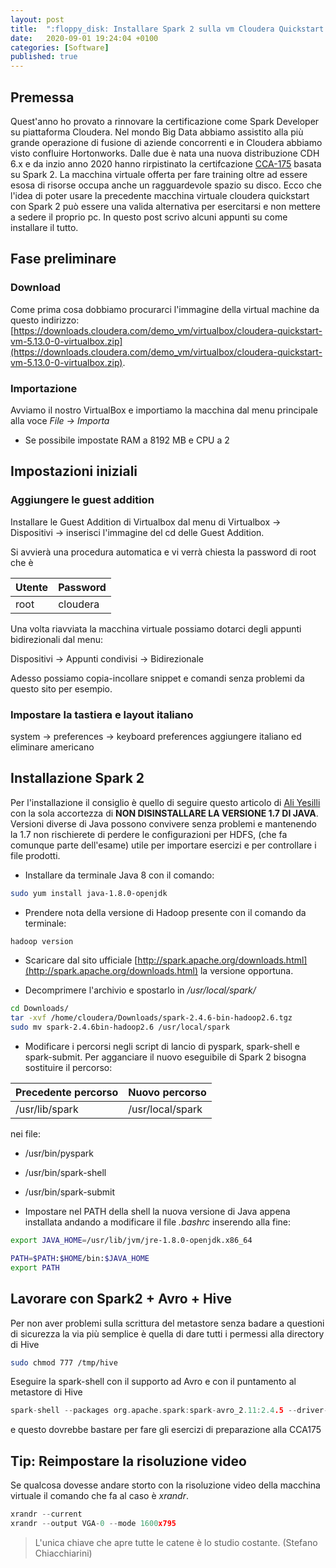 ```yaml
---
layout: post
title:  ":floppy_disk: Installare Spark 2 sulla vm Cloudera Quickstart 5 (CCA175)"
date:   2020-09-01 19:24:04 +0100
categories: [Software]
published: true
---
```


## Premessa
Quest'anno ho provato a rinnovare la certificazione come Spark Developer su piattaforma Cloudera. Nel mondo Big Data abbiamo assistito alla più grande operazione di fusione di aziende concorrenti e in Cloudera abbiamo visto confluire Hortonworks.
Dalle due è nata una nuova distribuzione CDH 6.x e da inzio anno 2020 hanno rirpistinato la certifcazione [CCA-175](
https://university.cloudera.com/content/cca175) basata su Spark 2.
La macchina virtuale offerta per fare training oltre ad essere esosa di risorse occupa anche un ragguardevole spazio su disco. Ecco che l'idea di poter usare la precedente macchina virtuale cloudera quickstart con Spark 2 può essere una valida alternativa per esercitarsi e non mettere a sedere il proprio pc.
In questo post scrivo alcuni appunti su come installare il tutto.

## Fase preliminare

### Download

Come prima cosa dobbiamo procurarci l'immagine della virtual machine da questo indirizzo: [https://downloads.cloudera.com/demo_vm/virtualbox/cloudera-quickstart-vm-5.13.0-0-virtualbox.zip](https://downloads.cloudera.com/demo_vm/virtualbox/cloudera-quickstart-vm-5.13.0-0-virtualbox.zip).

### Importazione

Avviamo il nostro VirtualBox e importiamo la macchina dal menu principale alla voce _File -> Importa_

* Se possibile impostate RAM a 8192 MB e CPU a 2

## Impostazioni iniziali

### Aggiungere le guest addition

Installare le Guest Addition di Virtualbox dal menu di Virtualbox -> Dispositivi -> inserisci l'immagine del cd delle Guest Addition.

Si avvierà una procedura automatica e vi verrà chiesta la password di root che è

| Utente | Password |
| --- | --- |
| root | cloudera |

Una volta riavviata la macchina virtuale possiamo dotarci degli appunti bidirezionali dal menu:

Dispositivi -> Appunti condivisi -> Bidirezionale

Adesso possiamo copia-incollare snippet e comandi senza problemi da questo sito per esempio.

### Impostare la tastiera e layout italiano

system -> preferences -> keyboard preferences
aggiungere italiano ed eliminare americano

## Installazione Spark 2

Per l'installazione il consiglio è quello di seguire questo articolo di [Ali Yesilli](https://medium.com/@yesilliali/installing-apache-spark-2-x-to-cloudera-quickstart-wm-dd5314e6d9bd
) con la sola accortezza di **NON DISINSTALLARE LA VERSIONE 1.7 DI JAVA**.
Versioni diverse di Java possono convivere senza problemi e mantenendo la 1.7 non rischierete di perdere le configurazioni per HDFS, (che fa comunque parte dell'esame) utile per importare esercizi e per controllare i file prodotti.

* Installare da terminale Java 8 con il comando:

~~~bash
sudo yum install java-1.8.0-openjdk
~~~

* Prendere nota della versione di Hadoop presente con il comando da terminale:

~~~bash
hadoop version
~~~

* Scaricare dal sito ufficiale [http://spark.apache.org/downloads.html](http://spark.apache.org/downloads.html) la versione opportuna.

* Decomprimere l'archivio e spostarlo in _/usr/local/spark/_

~~~bash
cd Downloads/
tar -xvf /home/cloudera/Downloads/spark-2.4.6-bin-hadoop2.6.tgz
sudo mv spark-2.4.6bin-hadoop2.6 /usr/local/spark
~~~

* Modificare i percorsi negli script di lancio di pyspark, spark-shell e spark-submit. Per agganciare il nuovo eseguibile di Spark 2 bisogna sostituire il percorso:

| Precedente percorso | Nuovo percorso |
| --- | --- |
| /usr/lib/spark | /usr/local/spark |

nei file:

* /usr/bin/pyspark
* /usr/bin/spark-shell
* /usr/bin/spark-submit

* Impostare nel PATH della shell la nuova versione di Java appena installata andando a modificare il file _.bashrc_ inserendo alla fine:

~~~bash
export JAVA_HOME=/usr/lib/jvm/jre-1.8.0-openjdk.x86_64

PATH=$PATH:$HOME/bin:$JAVA_HOME
export PATH
~~~

## Lavorare con Spark2 + Avro + Hive

Per non aver problemi sulla scrittura del metastore senza badare a questioni di sicurezza la via più semplice è quella di dare tutti i permessi alla directory di Hive

~~~bash
sudo chmod 777 /tmp/hive
~~~

Eseguire la spark-shell con il supporto ad Avro e con il puntamento al metastore di Hive

~~~c
spark-shell --packages org.apache.spark:spark-avro_2.11:2.4.5 --driver-java-options "-Dhive.metastore.uris=thrift://quickstart.cloudera:9083"
~~~

e questo dovrebbe bastare per fare gli esercizi di preparazione alla CCA175

## Tip: Reimpostare la risoluzione video

Se qualcosa dovesse andare storto con la risoluzione video della macchina virtuale il comando che fa al caso è _xrandr_.

~~~c
xrandr --current
xrandr --output VGA-0 --mode 1600x795
~~~

> L'unica chiave che apre tutte le catene è lo studio costante. (Stefano Chiacchiarini)

